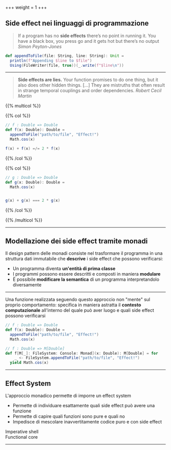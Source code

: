 +++
weight = 1
+++

## Side effect nei linguaggi di programmazione

> If a program has no __side effects__ there’s no point in running it.
> You have a black box, you press go and it gets hot but there’s no output
> _Simon Peyton-Jones_

```scala
def appendToFile(file: String, line: String): Unit =
  println(f"Appending $line to $file")
  Using(FileWriter(file, true))(_.write(f"$line\n"))
```

---

> __Side effects are lies.__ Your function promises to do one thing, but it also does other hidden things.
> [...] They are mistruths that often result in strange temporal couplings and order dependencies.
> _Robert Cecil Martin_

{{% multicol %}}

{{% col %}}

```scala
// f : Double => Double
def f(x: Double): Double =
  appendToFile("path/to/file", "Effect!")
  Math.cos(x)

f(x) + f(x) =/= 2 * f(x)
```

{{% /col %}}

{{% col %}}

```scala
// g : Double => Double
def g(x: Double): Double =
  Math.cos(x)


g(x) + g(x) === 2 * g(x)
```

{{% /col %}}

{{% /multicol %}}

---

## Modellazione dei side effect tramite monadi

Il design pattern delle monadi consiste nel trasformare il programma in una struttura dati immutabile che __descrive__ i side effect che possono verificarsi:

- Un programma diventa __un'entità di prima classe__
- I programmi possono essere descritti e composti in maniera __modulare__
- È possibile __modificare la semantica__ di un programma interpretandolo diversamente

---

Una funzione realizzata seguendo questo approccio non "mente" sul proprio comportamento: specifica in maniera astratta il __contesto computazionale__ all'interno del quale può aver luogo e quali side effect possono verificarsi

```scala
// f : Double => Double
def f(x: Double): Double =
  appendToFile("path/to/file", "Effect!")
  Math.cos(x)
```

```scala
// f : Double => M[Double]
def f[M[_]: FileSystem: Console: Monad](x: Double): M[Double] = for
    _ <- FileSystem.appendToFile("path/to/file", "Effect!")
  yield Math.cos(x)
```

---

<section data-noprocess data-auto-animate>
  <h2>Effect System</h2>
  <p>L'approccio monadico permette di imporre un effect system </p>
  <ul>
    <li>Permette di individuare esattamente quali side effect può avere una funzione</li>
    <li>Permette di capire quali funzioni sono pure e quali no</li>
    <li>Impedisce di mescolare inavvertitamente codice puro e con side effect</li>
  </ul>

  <div class="outer-circle">
    Imperative shell
    <div class="inner-circle">Functional core</div>
  </div>
</section>

---

<!--

{{< slide transition="none" >}}

```scala
def computation() =
  val managed = Resource.managed(open(fileUrl))(close(_))
  managed.use { data =>
    breadthFirstSearch(data)
  }
```

---

{{< slide transition="none" >}}

```scala
def computation() =
  ZIO.foreach(fileUrls) { fileUrl => 
  //  ▔▔▔▔▔▔▔ Per riapplicare la stessa logica a tutti gli URL 
    val managed = Resource.managed(open(fileUrl))(close(_))
    managed.use { data =>
      breadthFirstSearch(data)
    }
  }
```

---

{{< slide transition="none" >}}

```scala
def computation() =
  ZIO.foreachPar(fileUrls) { fileUrl => 
  //  ▔▔▔▔▔▔▔▔▔▔ Per gestire tutti gli URL in parallelo
    val managed = Resource.managed(open(fileUrl))(close(_))
    managed.use { data =>
      breadthFirstSearch(data)
    }
  }
```

---

{{< slide transition="none" >}}

```scala
def computation() =
  ZIO.foreachParN(fileUrls)(20) { fileUrl => 
  //  ▔▔▔▔▔▔▔▔▔▔▔ Per limitare il parallelismo
    val managed = Resource.managed(open(fileUrl))(close(_))
    managed.use { data =>
      breadthFirstSearch(data)
    }
  }
```

---

{{< slide transition="none" >}}

```scala
val policy = Schedule.recurs(10) && Schedule.exponential(100.millis)

def computation() =
  ZIO.foreachParN(20)(fileUrls) { fileUrl => 
    val managed = Resource.managed(open(fileUrl))(close(_))
    val robust = managed.retry(policy)
    //           ▔▔▔▔▔▔▔▔▔▔▔▔▔▔▔▔▔▔▔▔▔ Retry nell'acquisizione della risorsa
    robust.use { data =>
      breadthFirstSearch(data)
    }
  }
```

---

{{< slide transition="none" >}}

```scala
val policy = Schedule.recurs(10) && Schedule.exponential(100.millis)

def computation() =
  ZIO.foreachParN(20)(fileUrls) { fileUrl => 
    val managed = Resource.managed(open(fileUrl))(close(_))
    val robust = managed.retry(policy).timeout(30.seconds)
    //                                 ▔▔▔▔▔▔▔▔▔▔▔▔▔▔▔▔▔▔▔ Limite al tempo massimo
    robust.use { data =>
      breadthFirstSearch(data)
    }
  }
```

---

{{< slide transition="none" >}}

```scala
val policy = Schedule.recurs(10) && Schedule.exponential(100.millis)

def computation() =
  ZIO.foreachParN(20)(fileUrls) { fileUrl => 
    val managed = Resource.managed(open(fileUrl))(close(_))
    val robust = managed.retry(policy).timeout(30.seconds)
    robust.use { data =>
      breadthFirstSearch(data).race(depthFirstSearch(data))
      //                       ▔▔▔▔ Concorrenza fra due azioni
    }
  }
```

---

{{< slide transition="none" >}}

```scala
val policy = Schedule.recurs(10) && Schedule.exponential(100.millis)

def computation() =
  ZIO.foreachParN(20)(fileUrls) { fileUrl => 
    val managed = Resource.managed(open(fileUrl))(close(_))
    val robust = managed.retry(policy).timeout(30.seconds)
    robust.use { data =>
      breadthFirstSearch(data).race(depthFirstSearch(data))
    }
  }.timeout(10.minutes)
  //▔▔▔▔▔▔▔▔▔▔▔▔▔▔▔▔▔▔▔ Timeout all'intero processo
```
-->